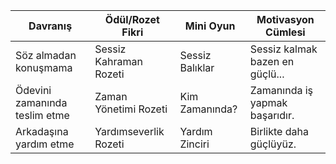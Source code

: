 | Davranış                   | Ödül/Rozet Fikri         | Mini Oyun           | Motivasyon Cümlesi                |
|----------------------------|--------------------------|---------------------|------------------------------------|
| Söz almadan konuşmama      | Sessiz Kahraman Rozeti   | Sessiz Balıklar     | Sessiz kalmak bazen en güçlü...    |
| Ödevini zamanında teslim etme | Zaman Yönetimi Rozeti | Kim Zamanında?      | Zamanında iş yapmak başarıdır.     |
| Arkadaşına yardım etme     | Yardımseverlik Rozeti    | Yardım Zinciri      | Birlikte daha güçlüyüz.            |